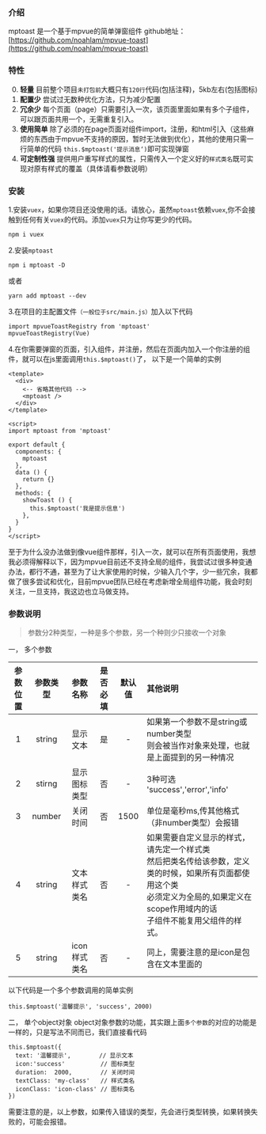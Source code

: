 ### 介绍
mptoast 是一个基于mpvue的简单弹窗组件  github地址：[https://github.com/noahlam/mpvue-toast](https://github.com/noahlam/mpvue-toast)

### 特性
0. **轻量** 目前整个项目`未打包前`大概只有`120行`代码(包括注释)，5kb左右(包括图标)
1. **配置少**  尝试过无数种优化方法，只为减少配置
2. **冗余少**  每个页面（page）只需要引入一次，该页面里面如果有多个子组件，可以跟页面共用一个，无需重复引入。
3. **使用简单** 除了必须的在page页面对组件import，注册，和html引入（这些麻烦的东西由于mpvue不支持的原因，暂时无法做到优化），其他的使用只需一行简单的代码 `this.$mptoast('提示消息‘)`即可实现弹窗
4. **可定制性强** 提供用户重写样式的属性，只需传入一个定义好的`样式类名`既可实现对原有样式的覆盖（具体请看参数说明）


### 安装

1.安装`vuex`，如果你项目还没使用的话。请放心，虽然`mptoast`依赖`vuex`,你不会接触到任何有关`vuex`的代码。添加`vuex`只为让你写更少的代码。

    npm i vuex

2.安装`mptoast`

    npm i mptoast -D

或者

    yarn add mptoast --dev

3.在项目的主配置文件`（一般位于src/main.js）`加入以下代码

    import mpvueToastRegistry from 'mptoast'
    mpvueToastRegistry(Vue)

4.在你需要弹窗的页面，引入组件，并注册，然后在页面内加入一个你注册的组件，就可以在js里面调用`this.$mptoast()`了， 以下是一个简单的实例

    <template>
      <div>
        <-- 省略其他代码 -->
        <mptoast />
      </div>
    </template>

    <script>
    import mptoast from 'mptoast'

    export default {
      components: {
        mptoast
      },
      data () {
        return {}
      },
      methods: {
        showToast () {
          this.$mptoast('我是提示信息')
        },
      }
    }
    </script>

至于为什么没办法做到像vue组件那样，引入一次，就可以在所有页面使用，我想我必须得解释以下，因为mpvue目前还不支持全局的组件，我尝试过很多种变通办法，都行不通，甚至为了让大家使用的时候，少输入几个字，少一些冗余，我都做了很多尝试和优化，目前mpvue团队已经在考虑新增全局组件功能，我会时刻关注，一旦支持，我这边也立马做支持。

### 参数说明
> 参数分2种类型，一种是多个参数，另一个种则少只接收一个对象

一， 多个参数

| 参数位置 | 参数类型 | 参数名称 |是否必填  | 默认值  |  其他说明  |
|:-------:|:------:|:------:|:-------:|:-------:|:-----------|
|     1   | string | 显示文本 |   是     |   -   |  如果第一个参数不是string或number类型<br>则会被当作对象来处理，也就是上面提到的另一种情况  |
|     2   | stirng | 显示图标类型 |   否     |   -   |  3种可选 'success','error','info'      |
|     3   | number | 关闭时间 |   否     | 1500   |  单位是毫秒ms,传其他格式（非number类型）会报错      |
|     4   | string | 文本样式类名 |   否     |   -   |  如果需要自定义显示的样式，请先定一个样式类<br>然后把类名传给该参数，定义类的时候，如果所有页面都使用这个类<br>必须定义为全局的,如果定义在scope作用域内的话<br>子组件不能复用父组件的样式。      |
|     5   | string | icon样式类名 |   否     |   -   |  同上，需要注意的是icon是包含在文本里面的      |

以下代码是一个多个参数调用的简单实例

    this.$mptoast('温馨提示', 'success', 2000)

二， 单个object对象
object对象参数的功能，其实跟上面`多个参数`的对应的功能是一样的，只是写法不同而已，我们直接看代码

    this.$mptoast({
      text: '温馨提示',        // 显示文本
      icon:'success'          // 图标类型
      duration:  2000,        // 关闭时间
      textClass: 'my-class'   // 样式类名
      iconClass: 'icon-class' // 图标类名
    })

需要注意的是，以上参数，如果传入错误的类型，先会进行类型转换，如果转换失败的，可能会报错。
